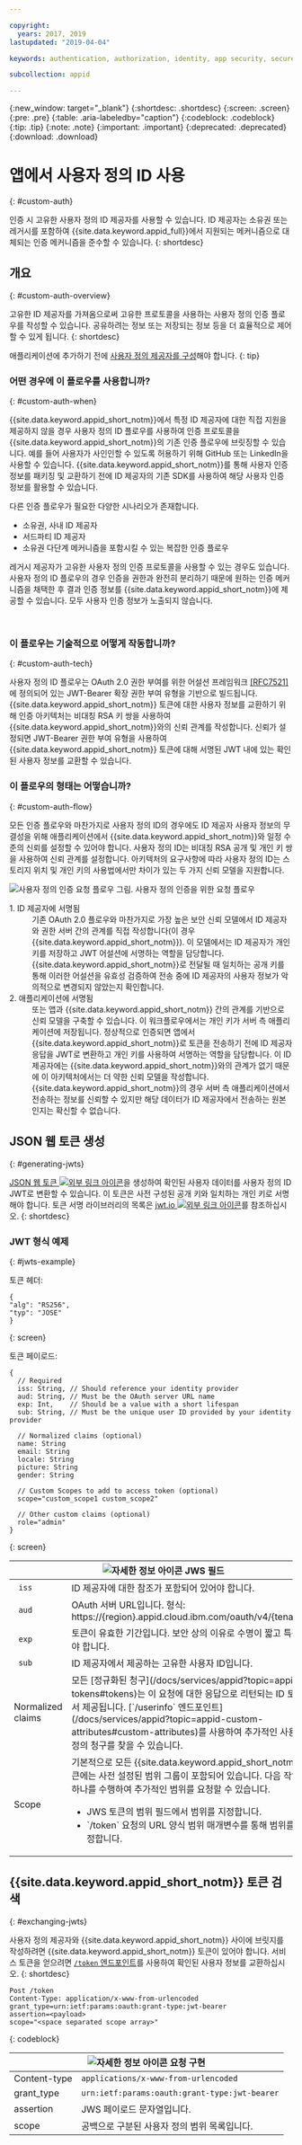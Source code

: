 ```yaml
---

copyright:
  years: 2017, 2019
lastupdated: "2019-04-04"

keywords: authentication, authorization, identity, app security, secure, custom, proprietary, 

subcollection: appid

---
```


{:new_window: target="_blank"}
{:shortdesc: .shortdesc}
{:screen: .screen}
{:pre: .pre}
{:table: .aria-labeledby="caption"}
{:codeblock: .codeblock}
{:tip: .tip}
{:note: .note}
{:important: .important}
{:deprecated: .deprecated}
{:download: .download}

# 앱에서 사용자 정의 ID 사용
{: #custom-auth}

인증 시 고유한 사용자 정의 ID 제공자를 사용할 수 있습니다. ID 제공자는 소유권 또는 레거시를 포함하여 {{site.data.keyword.appid_full}}에서 지원되는 메커니즘으로 대체되는 인증 메커니즘을 준수할 수 있습니다.
{: shortdesc}

## 개요
{: #custom-auth-overview}

고유한 ID 제공자를 가져옴으로써 고유한 프로토콜을 사용하는 사용자 정의 인증 플로우를 작성할 수 있습니다. 공유하려는 정보 또는 저장되는 정보 등을 더 효율적으로 제어할 수 있게 됩니다.
{: shortdesc}

애플리케이션에 추가하기 전에 [사용자 정의 제공자를 구성](/docs/services/appid?topic=appid-custom-identity)해야 합니다.
{: tip}

### 어떤 경우에 이 플로우를 사용합니까?
{: #custom-auth-when}

{{site.data.keyword.appid_short_notm}}에서 특정 ID 제공자에 대한 직접 지원을 제공하지 않을 경우 사용자 정의 ID 플로우를 사용하여 인증 프로토콜을 {{site.data.keyword.appid_short_notm}}의 기존 인증 플로우에 브릿징할 수 있습니다. 예를 들어 사용자가 사인인할 수 있도록 허용하기 위해 GitHub 또는 LinkedIn을 사용할 수 있습니다. {{site.data.keyword.appid_short_notm}}를 통해 사용자 인증 정보를 패키징 및 교환하기 전에 ID 제공자의 기존 SDK를 사용하여 해당 사용자 인증 정보를 활용할 수 있습니다.

다른 인증 플로우가 필요한 다양한 시나리오가 존재합니다.

 - 소유권, 사내 ID 제공자 
 - 서드파티 ID 제공자 
 - 소유권 다단계 메커니즘을 포함시킬 수 있는 복잡한 인증 플로우 

레거시 제공자가 고유한 사용자 정의 인증 프로토콜을 사용할 수 있는 경우도 있습니다. 사용자 정의 ID 플로우의 경우 인증을 권한과 완전히 분리하기 때문에 원하는 인증 메커니즘을 채택한 후 결과 인증 정보를 {{site.data.keyword.appid_short_notm}}에 제공할 수 있습니다. 모두 사용자 인증 정보가 노출되지 않습니다.

</br>

### 이 플로우는 기술적으로 어떻게 작동합니까?
{: #custom-auth-tech}

사용자 정의 ID 플로우는 OAuth 2.0 권한 부여를 위한 어설션 프레임워크 [[RFC7521]](https://tools.ietf.org/html/rfc7523#section-2.1)에 정의되어 있는 JWT-Bearer 확장 권한 부여 유형을 기반으로 빌드됩니다. {{site.data.keyword.appid_short_notm}} 토큰에 대한 사용자 정보를 교환하기 위해 인증 아키텍처는 비대칭 RSA 키 쌍을 사용하여 {{site.data.keyword.appid_short_notm}}와의 신뢰 관계를 작성합니다. 신뢰가 설정되면 JWT-Bearer 권한 부여 유형을 사용하여 {{site.data.keyword.appid_short_notm}} 토큰에 대해 서명된 JWT 내에 있는 확인된 사용자 정보를 교환할 수 있습니다.

### 이 플로우의 형태는 어떻습니까?
{: #custom-auth-flow}

모든 인증 플로우와 마찬가지로 사용자 정의 ID의 경우에도 ID 제공자 사용자 정보의 무결성을 위해 애플리케이션에서 {{site.data.keyword.appid_short_notm}}와 일정 수준의 신뢰를 설정할 수 있어야 합니다. 사용자 정의 ID는 비대칭 RSA 공개 및 개인 키 쌍을 사용하여 신뢰 관계를 설정합니다. 아키텍처의 요구사항에 따라 사용자 정의 ID는 스토리지 위치 및 개인 키의 사용법에서만 차이가 있는 두 가지 신뢰 모델을 지원합니다.

![사용자 정의 인증 요청 플로우](images/customauth.png)
그림. 사용자 정의 인증을 위한 요청 플로우

<dl>
  <dt>1. ID 제공자에 서명됨</dt>
    <dd>기존 OAuth 2.0 플로우와 마찬가지로 가장 높은 보안 신뢰 모델에서 ID 제공자와 권한 서버 간의 관계를 직접 작성합니다(이 경우 {{site.data.keyword.appid_short_notm}}). 이 모델에서는 ID 제공자가 개인 키를 저장하고 JWT 어설션에 서명하는 역할을 담당합니다. {{site.data.keyword.appid_short_notm}}로 전달될 때 일치하는 공개 키를 통해 이러한 어설션을 유효성 검증하여 전송 중에 ID 제공자의 사용자 정보가 악의적으로 변경되지 않았는지 확인합니다.</dd>
  <dt>2. 애플리케이션에 서명됨</dt>
    <dd>또는 앱과 {{site.data.keyword.appid_short_notm}} 간의 관계를 기반으로 신뢰 모델을 구축할 수 있습니다. 이 워크플로우에서는 개인 키가 서버 측 애플리케이션에 저장됩니다. 정상적으로 인증되면 앱에서 {{site.data.keyword.appid_short_notm}}로 토큰을 전송하기 전에 ID 제공자 응답을 JWT로 변환하고 개인 키를 사용하여 서명하는 역할을 담당합니다. 이 ID 제공자에는 {{site.data.keyword.appid_short_notm}}와의 관계가 없기 때문에 이 아키텍처에서는 더 약한 신뢰 모델을 작성합니다. {{site.data.keyword.appid_short_notm}}의 경우 서버 측 애플리케이션에서 전송하는 정보를 신뢰할 수 있지만 해당 데이터가 ID 제공자에서 전송하는 원본인지는 확신할 수 없습니다.</dd>
</dl>


## JSON 웹 토큰 생성
{: #generating-jwts}

<a href="https://tools.ietf.org/html/rfc7515" target="blank">JSON 웹 토큰 <img src="../../icons/launch-glyph.svg" alt="외부 링크 아이콘"></a>을 생성하여 확인된 사용자 데이터를 사용자 정의 ID JWT로 변환할 수 있습니다. 이 토큰은 사전 구성된 공개 키와 일치하는 개인 키로 서명해야 합니다. 토큰 서명 라이브러리의 목록은 <a href="https://jwt.io/" target="blank">jwt.io <img src="../../icons/launch-glyph.svg" alt="외부 링크 아이콘"></a>를 참조하십시오.
{: shortdesc}

### JWT 형식 예제
{: #jwts-example}

토큰 헤더:
  ```
  {
  "alg": "RS256",
  "typ": "JOSE"
  }
  ```
  {: screen}

토큰 페이로드:
  ```
  {
    // Required
    iss: String, // Should reference your identity provider
    aud: String, // Must be the OAuth server URL name
    exp: Int,    // Should be a value with a short lifespan
    sub: String, // Must be the unique user ID provided by your identity provider

    // Normalized claims (optional)
    name: String
    email: String
    locale: String
    picture: String
    gender: String

    // Custom Scopes to add to access token (optional)
    scope="custom_scope1 custom_scope2"

    // Other custom claims (optional)
    role="admin"
  }
  ```
  {: screen}

  <table>
  <thead>
    <th colspan=2><img src="images/idea.png" alt="자세한 정보 아이콘"/> JWS 필드</th>
  </thead>
  <tbody>
    <tr>
      <td><code> iss </code></td>
      <td>ID 제공자에 대한 참조가 포함되어 있어야 합니다.</td>
    </tr>
    <tr>
      <td><code> aud </code></td>
      <td>OAuth 서버 URL입니다. 형식: https://{region}.appid.cloud.ibm.com/oauth/v4/{tenantId} </td>
    </tr>
    <tr>
      <td><code> exp </code></td>
      <td>토큰이 유효한 기간입니다. 보안 상의 이유로 수명이 짧고 특정해야 합니다.</td>
    </tr>
    <tr>
      <td><code> sub </code></td>
      <td>ID 제공자에서 제공하는 고유한 사용자 ID입니다.</td>
    </tr>
    <tr>
      <td>Normalized claims</td>
      <td>모든 [정규화된 청구](/docs/services/appid?topic=appid-tokens#tokens)는 이 요청에 대한 응답으로 리턴되는 ID 토큰에서 제공됩니다. [`/userinfo` 엔드포인트](/docs/services/appid?topic=appid-custom-attributes#custom-attributes)를 사용하여 추가적인 사용자 정의 청구를 찾을 수 있습니다.</td>
    </tr>
    <tr>
      <td>Scope</td>
      <td>기본적으로 모든 {{site.data.keyword.appid_short_notm}} 토큰에는 사전 설정된 범위 그룹이 포함되어 있습니다. 다음 작업 중 하나를 수행하여 추가적인 범위를 요청할 수 있습니다.<ul><li> JWS 토큰의 범위 필드에서 범위를 지정합니다.</li> <li>`/token` 요청의 URL 양식 범위 매개변수를 통해 범위를 지정합니다.</li></ul></td>
    </tr>
  </tbody>
  </table>

## {{site.data.keyword.appid_short_notm}} 토큰 검색
{: #exchanging-jwts}

사용자 정의 제공자와 {{site.data.keyword.appid_short_notm}} 사이에 브릿지를 작성하려면 {{site.data.keyword.appid_short_notm}} 토큰이 있어야 합니다. 서비스 토큰을 얻으려면 [`/token` 엔드포인트](https://us-south.appid.cloud.ibm.com/swagger-ui/#/Authorization_Server_V4/token)를 사용하여 확인된 사용자 정보를 교환하십시오.
{: shortdesc}

  ```
  Post /token
  Content-Type: application/x-www-from-urlencoded
  grant_type=urn:ietf:params:oauth:grant-type:jwt-bearer
  assertion=<payload>
  scope="<space separated scope array>"
  ```
  {: codeblock}
  <table>
    <thead>
      <th colspan=2><img src="images/idea.png" alt="자세한 정보 아이콘"/> 요청 구현</th>
    </thead>
    <tbody>
      <tr>
        <td>Content-type</td>
        <td><code>applications/x-www-from-urlencoded</code></td>
      </tr>
      <tr>
        <td>grant_type</td>
        <td><code>urn:ietf:params:oauth:grant-type:jwt-bearer</code></td>
      </tr>
      <tr>
        <td>assertion</td>
        <td>JWS 페이로드 문자열입니다.</td>
      </tr>
      <tr>
        <td>scope</td>
        <td>공백으로 구분된 사용자 정의 범위 목록입니다.</td>
      </tr>
    </tbody>
  </table>
